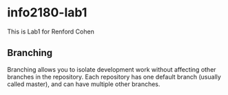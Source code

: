 # info2180-lab1
This is Lab1 for Renford Cohen

## Branching
Branching allows you to isolate development work without
affecting other branches in the repository. Each repository
has one default branch (usually called master), and can have 
multiple other branches.

